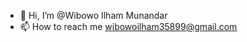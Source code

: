 - 👋 Hi, I’m @Wibowo Ilham Munandar
- 📫 How to reach me wibowoilham35899@gmail.com

<!---
ilham35899/ilham35899 is a ✨ special ✨ repository because its `README.md` (this file) appears on your GitHub profile.
You can click the Preview link to take a look at your changes.
--->
